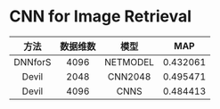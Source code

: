 # CNN for Image Retrieval

| 方法 | 数据维数 | 模型 | MAP |
|:-----:|:-------:|:-----:|:-----:|
| DNNforS | 4096 | NETMODEL | 0.432061 |
| Devil | 2048 | CNN2048 | 0.495471 |
| Devil | 4096 | CNNS | 0.484413 |



